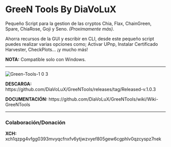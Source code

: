 
<h1>GreeN Tools By DiaVoLuX</h1> 

<p>Pequeño Script para la gestion de las cryptos Chia, Flax, ChainGreen, Spare, ChiaRose, Goji y Seno. <i>(Proximamente más)</i>.</p>

<p>Ahorra recursos de la GUI y escribir en CLI, desde este pequeño script puedes realizar varias opciones como; Activar UPnp, Instalar Certificado Harvester, CheckPlots... ¡y mucho más!</p>

<b>NOTA:</b> Compatible solo con Windows.

<hr>

![Green-Tools-1 0 3](https://user-images.githubusercontent.com/86480708/124366530-cb39f680-dc50-11eb-858b-8601d6d7c28c.jpg)


 <p><b>DESCARGA:</b> https://github.com/DiaVoLuX/GreeNTools/releases/tag/Released-v.1.0.3</p>
 <p><b>DOCUMENTACIÓN:</b> https://github.com/DiaVoLuX/GreeNTools/wiki/Wiki-GreeNTools</p>
 
 <hr>
  
  <h3>Colaboración/Donación</h3>

  <b>XCH:</b>  xch1qzpg4vfgg0393mvyqcfnxfv6ytjwzvyef805gew6cgphlv0qzcyspz7nek
